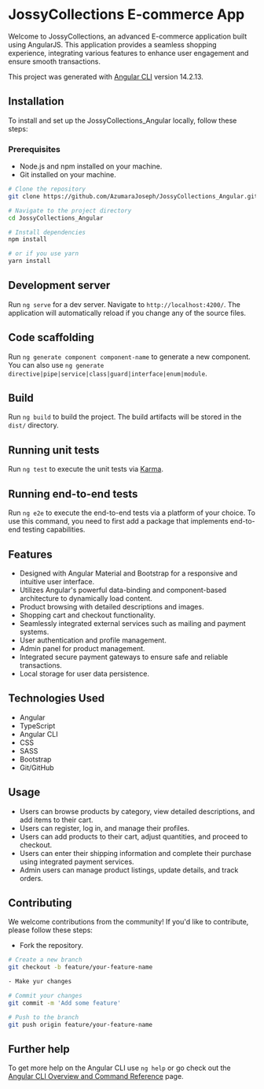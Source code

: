 # JossyCollections E-commerce App
Welcome to JossyCollections, an advanced E-commerce application built using AngularJS. This application provides a seamless shopping experience, integrating various features to enhance user engagement and ensure smooth transactions.

This project was generated with [Angular CLI](https://github.com/angular/angular-cli) version 14.2.13.

## Installation
To install and set up the JossyCollections_Angular locally, follow these steps:

### Prerequisites
- Node.js and npm installed on your machine.
- Git installed on your machine.

```bash
# Clone the repository
git clone https://github.com/AzumaraJoseph/JossyCollections_Angular.git

# Navigate to the project directory
cd JossyCollections_Angular

# Install dependencies
npm install

# or if you use yarn
yarn install

```

## Development server

Run `ng serve` for a dev server. Navigate to `http://localhost:4200/`. The application will automatically reload if you change any of the source files.

## Code scaffolding

Run `ng generate component component-name` to generate a new component. You can also use `ng generate directive|pipe|service|class|guard|interface|enum|module`.

## Build

Run `ng build` to build the project. The build artifacts will be stored in the `dist/` directory.

## Running unit tests

Run `ng test` to execute the unit tests via [Karma](https://karma-runner.github.io).

## Running end-to-end tests

Run `ng e2e` to execute the end-to-end tests via a platform of your choice. To use this command, you need to first add a package that implements end-to-end testing capabilities.

## Features
- Designed with Angular Material and Bootstrap for a responsive and intuitive user interface.
- Utilizes Angular's powerful data-binding and component-based architecture to dynamically load content.
- Product browsing with detailed descriptions and images.
- Shopping cart and checkout functionality.
- Seamlessly integrated external services such as mailing and payment systems.
- User authentication and profile management.
- Admin panel for product management.
- Integrated secure payment gateways to ensure safe and reliable transactions.
- Local storage for user data persistence.

## Technologies Used
- Angular
- TypeScript
- Angular CLI
- CSS
- SASS
- Bootstrap
- Git/GitHub

## Usage
- Users can browse products by category, view detailed descriptions, and add items to their cart.
- Users can register, log in, and manage their profiles.
- Users can add products to their cart, adjust quantities, and proceed to checkout.
- Users can enter their shipping information and complete their purchase using integrated payment services.
- Admin users can manage product listings, update details, and track orders.

## Contributing
 We welcome contributions from the community! If you'd like to contribute, please follow these steps:

- Fork the repository.

```bash
# Create a new branch
git checkout -b feature/your-feature-name

- Make yur changes 

# Commit your changes
git commit -m 'Add some feature'

# Push to the branch
git push origin feature/your-feature-name

```

## Further help
To get more help on the Angular CLI use `ng help` or go check out the [Angular CLI Overview and Command Reference](https://angular.io/cli) page.
